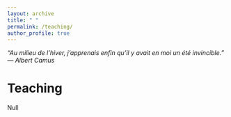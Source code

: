 ```yaml
---
layout: archive
title: " "
permalink: /teaching/
author_profile: true
---
```


*“Au milieu de l’hiver, j’apprenais enfin qu’il y avait en moi un été invincible.” ― Albert Camus*

Teaching
===

Null

<br>
<br>
<br>
<br>
<br>
<br>
<br>
<br>
<br>
<br>
<br>
<br>
<br>
<br>
<br>
<br>
<br>
<br>
<br>
<br>
<br>
<br>
<br>
<br>
<br>
<br>
<br>
<br>
<br>
